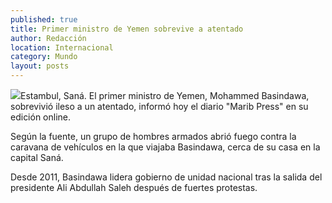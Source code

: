 ```yaml
---
published: true
title: Primer ministro de Yemen sobrevive a atentado
author: Redacción
location: Internacional
category: Mundo
layout: posts
---
```


![](http://i.imgur.com/5HQTAYLm.jpg)Estambul, Saná. El primer ministro de Yemen, Mohammed Basindawa, sobrevivió ileso a un atentado, informó hoy el diario "Marib Press" en su edición online.

Según la fuente, un grupo de hombres armados abrió fuego contra la caravana de vehículos en la que viajaba Basindawa, cerca de su casa en la capital Saná.

Desde 2011, Basindawa lidera gobierno de unidad nacional tras la salida del presidente Ali Abdullah Saleh después de fuertes protestas.
